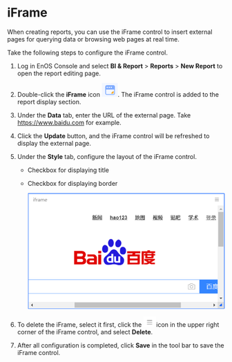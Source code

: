 # iFrame

When creating reports, you can use the iFrame control to insert external pages for querying data or browsing web pages at real time.

Take the following steps to configure the iFrame control.

1. Log in EnOS Console and select **BI & Report** > **Reports** > **New Report** to open the report editing page.

2. Double-click the **iFrame** icon ![iFrame_icon](../media/iFrame_icon.png). The iFrame control is added to the report display section.

3. Under the **Data** tab, enter the URL of the external page. Take https://www.baidu.com for example.

4. Click the **Update** button, and the iFrame control will be refreshed to display the external page.

5. Under the **Style** tab, configure the layout of the iFrame control.

   - Checkbox for displaying title

   - Checkbox for displaying border

     ![iFrame_legend](../media/iFrame_legend.png)

6. To delete the iFrame, select it first, click the ![chart_spread](../media/chart_spread.png)icon in the upper right corner of the iFrame control, and select **Delete**. 

7. After all configuration is completed, click **Save** in the tool bar to save the iFrame control.


